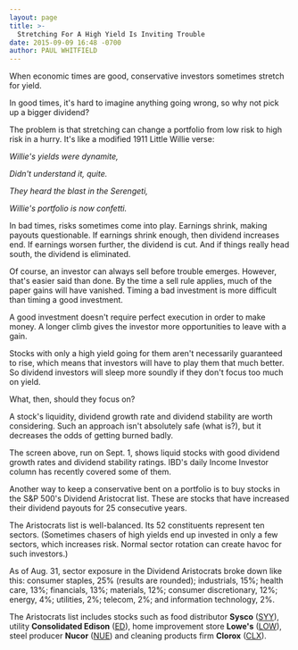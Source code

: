 ```yaml
---
layout: page
title: >-
  Stretching For A High Yield Is Inviting Trouble
date: 2015-09-09 16:48 -0700
author: PAUL WHITFIELD
---
```





When economic times are good, conservative investors sometimes stretch for yield.


In good times, it's hard to imagine anything going wrong, so why not pick up a bigger dividend?


The problem is that stretching can change a portfolio from low risk to high risk in a hurry. It's like a modified 1911 Little Willie verse:


*Willie's yields were dynamite,*



*Didn't understand it, quite.*



*They heard the blast in the Serengeti,*



*Willie's portfolio is now confetti.*


In bad times, risks sometimes come into play. Earnings shrink, making payouts questionable. If earnings shrink enough, then dividend increases end. If earnings worsen further, the dividend is cut. And if things really head south, the dividend is eliminated.


Of course, an investor can always sell before trouble emerges. However, that's easier said than done. By the time a sell rule applies, much of the paper gains will have vanished. Timing a bad investment is more difficult than timing a good investment.


A good investment doesn't require perfect execution in order to make money. A longer climb gives the investor more opportunities to leave with a gain.


Stocks with only a high yield going for them aren't necessarily guaranteed to rise, which means that investors will have to play them that much better. So dividend investors will sleep more soundly if they don't focus too much on yield.


What, then, should they focus on?


A stock's liquidity, dividend growth rate and dividend stability are worth considering. Such an approach isn't absolutely safe (what is?), but it decreases the odds of getting burned badly.


The screen above, run on Sept. 1, shows liquid stocks with good dividend growth rates and dividend stability ratings. IBD's daily Income Investor column has recently covered some of them.


Another way to keep a conservative bent on a portfolio is to buy stocks in the S&P 500's Dividend Aristocrat list. These are stocks that have increased their dividend payouts for 25 consecutive years.


The Aristocrats list is well-balanced. Its 52 constituents represent ten sectors. (Sometimes chasers of high yields end up invested in only a few sectors, which increases risk. Normal sector rotation can create havoc for such investors.)


As of Aug. 31, sector exposure in the Dividend Aristocrats broke down like this: consumer staples, 25% (results are rounded); industrials, 15%; health care, 13%; financials, 13%; materials, 12%; consumer discretionary, 12%; energy, 4%; utilities, 2%; telecom, 2%; and information technology, 2%.


The Aristocrats list includes stocks such as food distributor **Sysco** ([SYY](https://research.investors.com/quote.aspx?symbol=SYY)), utility **Consolidated Edison** ([ED](https://research.investors.com/quote.aspx?symbol=ED)), home improvement store **Lowe's** ([LOW](https://research.investors.com/quote.aspx?symbol=LOW)), steel producer **Nucor** ([NUE](https://research.investors.com/quote.aspx?symbol=NUE)) and cleaning products firm **Clorox** ([CLX](https://research.investors.com/quote.aspx?symbol=CLX)).




